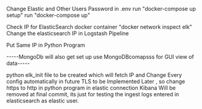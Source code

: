 Change Elastic and Other Users Password in .env
run "docker-compose up setup"
run "docker-compose up"

Check IP for ElasticSearch docker container  "docker network inspect elk"
Change the elasticsearch IP in Logstash Pipeline 

Put Same IP in Python Program
 
-----MongoDb will also get set up use MongoDBcomapsss for GUI view of data-----


python elk_init file to be created which will fetch IP and Change Every config automatically in future
TLS to be Implemented Later , so change https to http in python program in elastic connection
Kibana Will be removed at final commit, its just for testing the ingest logs entered in elasticsearch as elastic user.
